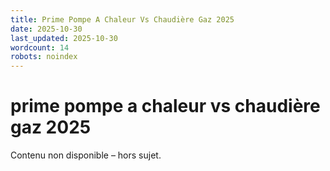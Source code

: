 ```yaml
---
title: Prime Pompe A Chaleur Vs Chaudière Gaz 2025
date: 2025-10-30
last_updated: 2025-10-30
wordcount: 14
robots: noindex
---
```


# prime pompe a chaleur vs chaudière gaz 2025

Contenu non disponible – hors sujet.
